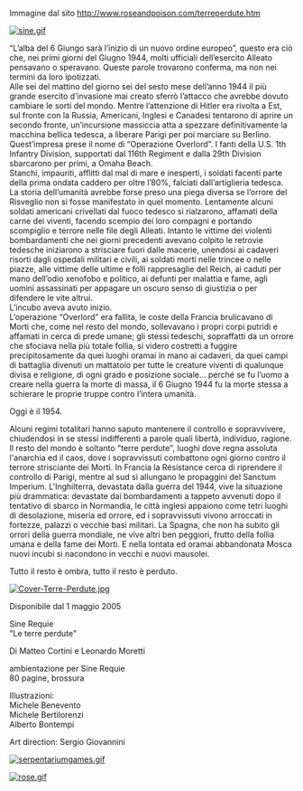Immagine dal sito http://www.roseandpoison.com/terreperdute.htm

[![sine.gif](https://i.postimg.cc/3Jxrvsvj/sine.gif)](https://postimg.cc/PN0kGFKN)

“L’alba del 6 Giungo sarà l’inizio di un nuovo ordine europeo”, questo era ciò che, nei primi giorni del Giugno 1944, molti ufficiali dell’esercito Alleato pensavano o speravano. Queste parole trovarono conferma, ma non nei termini da loro ipotizzati.  
Alle sei del mattino del giorno sei del sesto mese dell’anno 1944 il più grande esercito d’invasione mai creato sferrò l’attacco che avrebbe dovuto cambiare le sorti del mondo. Mentre l’attenzione di Hitler era rivolta a Est, sul fronte con la Russia, Americani, Inglesi e Canadesi tentarono di aprire un secondo fronte, un’incursione massiccia atta a spezzare definitivamente la macchina bellica tedesca, a liberare Parigi per poi marciare su Berlino. Quest’impresa prese il nome di “Operazione Overlord”. I fanti della U.S. 1th Infantry Division, supportati dal 116th Regiment e dalla 29th Division sbarcarono per primi, a Omaha Beach.  
Stanchi, impauriti, afflitti dal mal di mare e inesperti, i soldati facenti parte della prima ondata caddero per oltre l’80%, falciati dall’artiglieria tedesca.  
La storia dell’umanità avrebbe forse preso una piega diversa se l’orrore del Risveglio non si fosse manifestato in quel momento. Lentamente alcuni soldati americani crivellati dal fuoco tedesco si rialzarono, affamati della carne dei viventi, facendo scempio dei loro compagni e portando scompiglio e terrore nelle file degli Alleati. Intanto le vittime dei violenti bombardamenti che nei giorni precedenti avevano colpito le retrovie tedesche iniziarono a strisciare fuori dalle macerie, unendosi ai cadaveri risorti dagli ospedali militari e civili, ai soldati morti nelle trincee o nelle piazze, alle vittime delle ultime e folli rappresaglie del Reich, ai caduti per mano dell’odio xenofobo e politico, ai defunti per malattia e fame, agli uomini assassinati per appagare un oscuro senso di giustizia o per difendere le vite altrui.  
L’incubo aveva avuto inizio.  
L’operazione “Overlord” era fallita, le coste della Francia brulicavano di Morti che, come nel resto del mondo, sollevavano i propri corpi putridi e affamati in cerca di prede umane; gli stessi tedeschi, sopraffatti da un orrore che sfociava nella più totale follia, si videro costretti a fuggire precipitosamente da quei luoghi oramai in mano ai cadaveri, da quei campi di battaglia divenuti un mattatoio per tutte le creature viventi di qualunque divisa e religione, di ogni grado e posizione sociale… perché se fu l’uomo a creare nella guerra la morte di massa, il 6 Giugno 1944 fu la morte stessa a schierare le proprie truppe contro l’intera umanità.

Oggi è il 1954.

Alcuni regimi totalitari hanno saputo mantenere il controllo e sopravvivere, chiudendosi in se stessi indifferenti a parole quali libertà, individuo, ragione. Il resto del mondo è soltanto "terre perdute", luoghi dove regna assoluta l'anarchia ed il caos, dove i sopravvissuti combattono ogni giorno contro il terrore strisciante dei Morti. In Francia la Résistance cerca di riprendere il controllo di Parigi, mentre al sud si allungano le propaggini del Sanctum Imperium. L'Inghilterra, devastata dalla guerra del 1944, vive la situazione più drammatica: devastate dai bombardamenti a tappeto avvenuti dopo il tentativo di sbarco in Normandia, le città inglesi appaiono come tetri luoghi di desolazione, miseria ed orrore, ed i sopravvissuti vivono arroccati in fortezze, palazzi o vecchie basi militari. La Spagna, che non ha subito gli orrori della guerra mondiale, ne vive altri ben peggiori, frutto della follia umana e della fame dei Morti. E nella lontata ed oramai abbandonata Mosca nuovi incubi si nacondono in vecchi e nuovi mausolei.

Tutto il resto è ombra, tutto il resto è perduto.

[![Cover-Terre-Perdute.jpg](https://i.postimg.cc/nVSvzRnX/Cover-Terre-Perdute.jpg)](https://postimg.cc/mhMcpSz4)

Disponibile dal 1 maggio 2005

Sine Requie  
"Le terre perdute"

Di Matteo Cortini e Leonardo Moretti  
  
ambientazione per Sine Requie  
80 pagine, brossura

Illustrazioni:  
Michele Benevento  
Michele Bertilorenzi  
Alberto Bontempi  
  
Art direction: Sergio Giovannini

[![serpentariumgames.gif](https://i.postimg.cc/VNc3jthy/serpentariumgames.gif)](https://postimg.cc/rDQnTDcg)

[![rose.gif](https://i.postimg.cc/k59pVmVq/rose.gif)](https://postimg.cc/zytjM4Sc)
